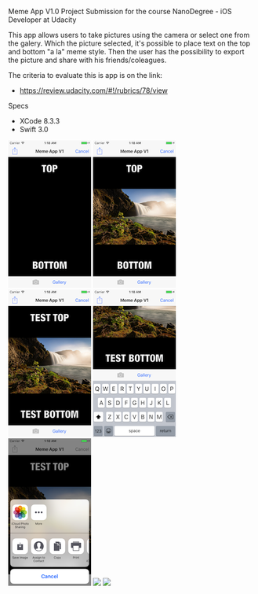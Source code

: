 Meme App V1.0
Project Submission for the course NanoDegree - iOS Developer at Udacity

This app allows users to take pictures using the camera or select one from the galery. Which the picture selected, it's possible to place text on the top and bottom "a la" meme style. Then the user has the possibility to export the picture and share with his friends/coleagues.

The criteria to evaluate this is app is on the link:
- https://review.udacity.com/#!/rubrics/78/view

Specs
- XCode 8.3.3
- Swift 3.0

![](/Screenshots/01.png)
![](/Screenshots/02.png)
![](/Screenshots/03.png)
![](/Screenshots/04.png)
![](/Screenshots/05.png)
![](/Screenshots/06.png)
![](/Screenshots/07.png)

